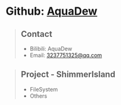# Github: [AquaDew](https://github.com/Aquadew)
> ## Contact
> * Bilibili: AquaDew
> * Email: 3237751325@qq.com

> ## Project - ShimmerIsland
> * FileSystem
> * Others
<!--
### Hi there 👋

**AquaDew/AquaDew** is a ✨ _special_ ✨ repository because its `README.md` (this file) appears on your GitHub profile.

Here are some ideas to get you started:

- 🔭 I’m currently working on ...
- 🌱 I’m currently learning ...
- 👯 I’m looking to collaborate on ...
- 🤔 I’m looking for help with ...
- 💬 Ask me about ...
- 📫 How to reach me: ...
- 😄 Pronouns: ...
- ⚡ Fun fact: ...
-->

